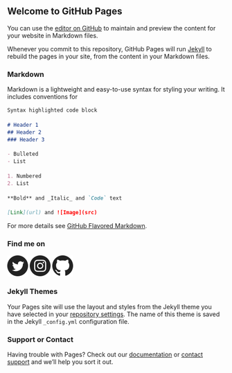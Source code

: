 ## Welcome to GitHub Pages

You can use the [editor on GitHub](https://github.com/crahan/crahan.github.io/edit/master/README.md) to maintain and preview the content for your website in Markdown files.

Whenever you commit to this repository, GitHub Pages will run [Jekyll](https://jekyllrb.com/) to rebuild the pages in your site, from the content in your Markdown files.

### Markdown

Markdown is a lightweight and easy-to-use syntax for styling your writing. It includes conventions for

```markdown
Syntax highlighted code block

# Header 1
## Header 2
### Header 3

- Bulleted
- List

1. Numbered
2. List

**Bold** and _Italic_ and `Code` text

[Link](url) and ![Image](src)
```

For more details see [GitHub Flavored Markdown](https://guides.github.com/features/mastering-markdown/).

### Find me on

[![Twitter](assets/images/twitter.png)](https://www.twitter.com/crahan)
[![Instagram](assets/images/instagram.png)](https://instagram.com/crahan)
[![Github](assets/images/github.png)](https://github.com/crahan)

### Jekyll Themes

Your Pages site will use the layout and styles from the Jekyll theme you have selected in your [repository settings](https://github.com/crahan/crahan.github.io/settings). The name of this theme is saved in the Jekyll `_config.yml` configuration file.

### Support or Contact

Having trouble with Pages? Check out our [documentation](https://help.github.com/categories/github-pages-basics/) or [contact support](https://github.com/contact) and we’ll help you sort it out.
